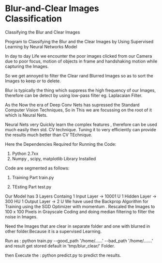 # Blur-and-Clear Images Classification
Classifying the Blur and Clear Images

Program to Classifying the Blur and the Clear Images by Using Supervised Learning by Neural Networks Model

In day to day Life we encounter the poor images clicked from our Camera due to poor focus, motion of objects in frame
and handshaking motion while capturing the Images.

So we get annoyed to filter the Clear rand Blurred Images so as to sort the Images to keep or to delete.

Blur is typically the thing which suppress the high frequency of our Images, therefore can be detect by using low-pass filter
eg. Laplacaian Filter. 

As the Now the era of Deep Conv Nets has supressed the Standard Computer Vision Techniques, 
So in This we are focussing on the root of it which is Neural Nets.

Neural Nets very Quickly learn the complex features , therefore can be used much easily then std. CV technique.
Tuning it to very efficiently can provide the results much better than CV TEchnique.


Here the Dependencies Required for Running the Code:
1. Python 2.7xx
2. Numpy , scipy, matplotlib Library Installed

Code are segmented as follows:
1. Training Part 
    train.py
  
2. TEsting Part
    test.py
  
Our Model has 3 Layers
Containg
1 Input Layer -> 10001 U
1 Hidden Layer -> 300 HU
1 Output Layer -> 2 U
We have used the Backprop Algorithm for Training using the SGD Optimizer with momentum .
Rescaled the Images to 100 x 100 Pixels in Grayscale Coding and doing median filtering to filter the noise in Images.

Need the Images that are clear in separate folder and one with blurred in other folder.Because it is a supervised Learning.


Run as :
python train.py --good_path '/home/......' --bad_path '/home/.......'
and result get stored default in 'tmp/blur_clear/' Folder.

then Execute the : 
python predict.py
to predict the results.
